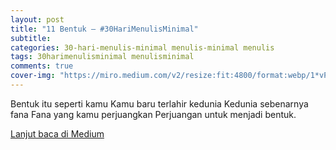 ```yaml
---
layout: post
title: "11 Bentuk — #30HariMenulisMinimal"
subtitle:
categories: 30-hari-menulis-minimal menulis-minimal menulis
tags: 30harimenulisminimal menulisminimal
comments: true
cover-img: "https://miro.medium.com/v2/resize:fit:4800/format:webp/1*vP7iOabYaiFtb0K0amPEbw.png"
---
```


Bentuk itu seperti kamu
Kamu baru terlahir kedunia
Kedunia sebenarnya fana
Fana yang kamu perjuangkan
Perjuangan untuk menjadi bentuk.

[Lanjut baca di Medium](https://link.medium.com/vYB8WLWIFyb)